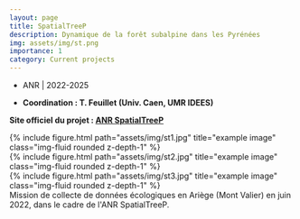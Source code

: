 ```yaml
---
layout: page
title: SpatialTreeP
description: Dynamique de la forêt subalpine dans les Pyrénées
img: assets/img/st.png
importance: 1
category: Current projects
---
```


- ANR | 2022-2025

- **Coordination : T. Feuillet (Univ. Caen, UMR IDEES)**

**Site officiel du projet : [ANR SpatialTreeP](https://tfeuillet.gitpages.huma-num.fr/spatialtreep/)**

<div class="row">
    <div class="col-sm mt-3 mt-md-0">
        {% include figure.html path="assets/img/st1.jpg" title="example image" class="img-fluid rounded z-depth-1" %}
    </div>
    <div class="col-sm mt-3 mt-md-0">
        {% include figure.html path="assets/img/st2.jpg" title="example image" class="img-fluid rounded z-depth-1" %}
    </div>
    <div class="col-sm mt-3 mt-md-0">
        {% include figure.html path="assets/img/st3.jpg" title="example image" class="img-fluid rounded z-depth-1" %}
    </div>
</div>
<div class="caption">
    Mission de collecte de données écologiques en Ariège (Mont Valier) en juin 2022, dans le cadre de l'ANR SpatialTreeP.
</div>
